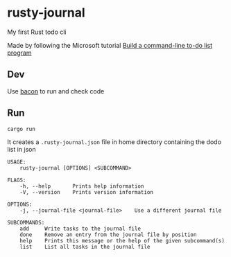 # rusty-journal
My first Rust todo cli

Made by following the Microsoft tutorial [Build a command-line to-do list program](https://learn.microsoft.com/en-gb/training/modules/rust-create-command-line-program/)

## Dev

Use [bacon](https://crates.io/crates/bacon) to run and check code

## Run
`cargo run`

It creates a `.rusty-journal.json` file in home directory containing the dodo list in json

```
USAGE:
    rusty-journal [OPTIONS] <SUBCOMMAND>

FLAGS:
    -h, --help       Prints help information
    -V, --version    Prints version information

OPTIONS:
    -j, --journal-file <journal-file>    Use a different journal file

SUBCOMMANDS:
    add     Write tasks to the journal file
    done    Remove an entry from the journal file by position
    help    Prints this message or the help of the given subcommand(s)
    list    List all tasks in the journal file
```
